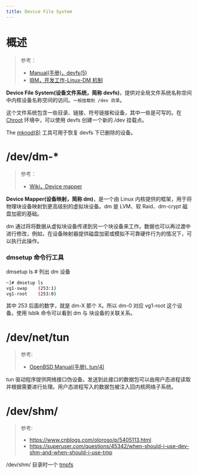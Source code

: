 ```yaml
---
title: Device File System
---
```


# 概述

> 参考：
>
> - [Manual(手册)，devfs(5)](https://man.cx/devfs)
> - [IBM，开发工作-Linux-DM 机制](https://www.ibm.com/developerworks/cn/linux/l-devmapper/index.html)

**Device File System(设备文件系统，简称 devfs)**，提供对全局文件系统名称空间中内核设备名称空间的访问。`一般挂载到 /dev 目录`。

这个文件系统包含一些目录、链接、符号链接和设备，其中一些是可写的。在 [Chroot](/docs/1.操作系统/Linux%20管理/Linux%20系统管理工具/Chroot.md) 环境中，可以使用 devfs 创建一个新的 /dev 挂载点。

The [mknod(8)](<https://man.cx/mknod(8)>) 工具可用于恢复 devfs 下已删除的设备。

# /dev/dm-\*

> 参考：
>
> - [Wiki，Device mapper](https://en.wikipedia.org/wiki/Device_mapper)

**Device Mapper(设备映射，简称 dm)**，是一个由 Linux 内核提供的框架，用于将物理块设备映射到更高级别的虚拟块设备。dm 是 LVM、软 Raid、dm-crypt 磁盘加密的基础。

dm 通过将将数据从虚拟块设备传递到另一个块设备来工作。数据也可以再过渡中进行修改，例如，在设备映射器提供磁盘加密或模拟不可靠硬件行为的情况下，可以执行此操作。

### dmsetup 命令行工具

dmsetup ls # 列出 dm 设备

```bash
~]# dmsetup ls
vg1-swap	(253:1)
vg1-root	(253:0)
```

其中 253 后面的数字，就是 dm-X 那个 X。所以 dm-0 对应 vg1-root 这个设备。使用 lsblk 命令可以看到 dm 与 块设备的关联关系。

# /dev/net/tun

> 参考:
>
> - [OpenBSD Manual(手册), tun(4)](https://man.openbsd.org/tun.4)

tun 驱动程序提供网络接口伪设备。发送到此接口的数据包可以由用户态进程读取并根据需要进行处理。用户态进程写入的数据包被注入回内核网络子系统。

# /dev/shm/

> 参考:
>
> - https://www.cnblogs.com/oloroso/p/5405113.html
> - https://superuser.com/questions/45342/when-should-i-use-dev-shm-and-when-should-i-use-tmp

/dev/shm/ 目录时一个 [tmpfs](docs/1.操作系统/Kernel/Filesystem/特殊文件系统/tmpfs.md)

